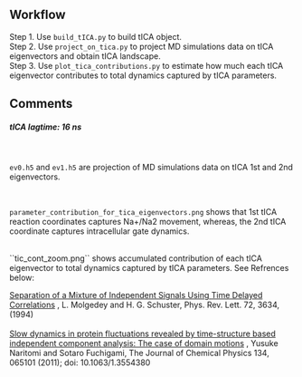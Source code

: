 ## Workflow

Step 1. Use `build_tICA.py` to build tICA object.
</br >
Step 2. Use `project_on_tica.py` to project MD simulations data on tICA eigenvectors and obtain tICA landscape.
</br >
Step 3. Use `plot_tica_contributions.py` to estimate how much each tICA eigenvector contributes to total dynamics captured by tICA parameters.



## Comments


##### tICA lagtime: 16 ns
</br >


`ev0.h5` and `ev1.h5` are projection of MD simulations data on tICA 1st and 2nd eigenvectors.

</br >

`parameter_contribution_for_tica_eigenvectors.png` shows that 1st tICA reaction coordinates captures Na+/Na2 movement, whereas, the 2nd tICA coordinate captures intracellular gate dynamics.

</br >
``tic_cont_zoom.png`` shows accumulated contribution of each tICA eigenvector to total dynamics captured by tICA parameters. See Refrences below:

<a href="https://journals.aps.org/prl/abstract/10.1103/PhysRevLett.72.3634">Separation of a Mixture of Independent Signals Using Time Delayed Correlations</a>
, L. Molgedey and H. G. Schuster, Phys. Rev. Lett. 72, 3634, (1994) 
<br />  
<a href="https://aip.scitation.org/doi/abs/10.1063/1.3554380">Slow dynamics in protein fluctuations revealed by time-structure based independent component analysis: The case of domain motions</a>
, Yusuke Naritomi and Sotaro Fuchigami,  The Journal of Chemical Physics 134, 065101 (2011); doi: 10.1063/1.3554380


